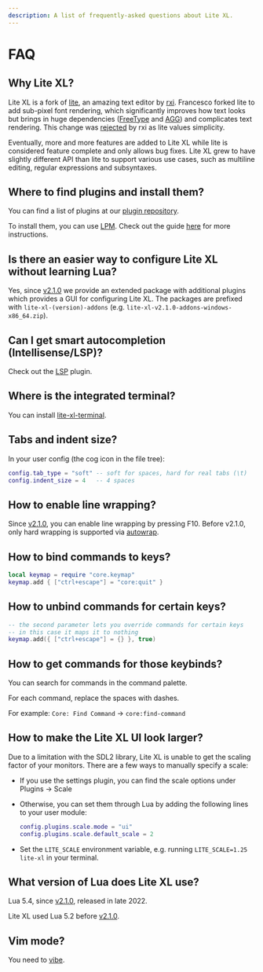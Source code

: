 ```yaml
---
description: A list of frequently-asked questions about Lite XL.
---
```


# FAQ

## Why Lite XL?

Lite XL is a fork of [lite], an amazing text editor by [rxi].
Francesco forked lite to add sub-pixel font rendering,
which significantly improves how text looks but brings in
huge dependencies ([FreeType] and [AGG]) and complicates text rendering.
This change was [rejected] by rxi as lite values simplicity.

Eventually, more and more features are added to Lite XL while
lite is considered feature complete and only allows bug fixes.
Lite XL grew to have slightly different API than lite to support
various use cases, such as multiline editing, regular expressions
and subsyntaxes.

## Where to find plugins and install them?

You can find a list of plugins at our [plugin repository].

To install them, you can use [LPM].
Check out the guide [here] for more instructions.

## Is there an easier way to configure Lite XL without learning Lua?

Yes, since [v2.1.0] we provide an extended package with
additional plugins which provides a GUI for configuring Lite XL.
The packages are prefixed with `lite-xl-(version)-addons`
(e.g. `lite-xl-v2.1.0-addons-windows-x86_64.zip`).

## Can I get smart autocompletion (Intellisense/LSP)?

Check out the [LSP] plugin.

## Where is the integrated terminal?

You can install [lite-xl-terminal].

## Tabs and indent size?

In your user config (the cog icon in the file tree):

```lua
config.tab_type = "soft" -- soft for spaces, hard for real tabs (\t)
config.indent_size = 4   -- 4 spaces
```

## How to enable line wrapping?

Since [v2.1.0], you can enable line wrapping by pressing F10.
Before v2.1.0, only hard wrapping is supported via [autowrap].

## How to bind commands to keys?

```lua
local keymap = require "core.keymap"
keymap.add { ["ctrl+escape"] = "core:quit" }
```

## How to unbind commands for certain keys?

```lua
-- the second parameter lets you override commands for certain keys
-- in this case it maps it to nothing
keymap.add({ ["ctrl+escape"] = {} }, true)
```

## How to get commands for those keybinds?

You can search for commands in the command palette.

For each command, replace the spaces with dashes.

For example: `Core: Find Command` → `core:find-command`

## How to make the Lite XL UI look larger?

Due to a limitation with the SDL2 library,
Lite XL is unable to get the scaling factor of your monitors.
There are a few ways to manually specify a scale:

- If you use the settings plugin, you can find the scale options under Plugins -> Scale
- Otherwise, you can set them through Lua by adding the following lines to your user module:

    ```lua title="USERDIR/init.lua"
    config.plugins.scale.mode = "ui"
    config.plugins.scale.default_scale = 2
    ```
    
- Set the `LITE_SCALE` environment variable, e.g. running `LITE_SCALE=1.25 lite-xl` in your terminal.


## What version of Lua does Lite XL use?

Lua 5.4, since [v2.1.0], released in late 2022.

Lite XL used Lua 5.2 before [v2.1.0].

## Vim mode?

You need to [vibe].


[lite]:              https://github.com/rxi/lite
[rxi]:               https://github.com/rxi/lite
[FreeType]:          https://freetype.org/
[AGG]:               https://agg.sourceforge.net/antigrain.com/index.html
[rejected]:          https://github.com/rxi/lite/issues/145#issuecomment-643636679
[plugin repository]: https://github.com/lite-xl/lite-xl-plugins
[LPM]:               https://github.com/lite-xl/lite-xl-plugin-manager
[here]:              ../user-guide/managing-plugins.md
[v2.1.0]:            https://github.com/lite-xl/lite-xl/releases/tag/v2.1.0
[LSP]:               https://github.com/lite-xl/lite-xl-lsp
[lite-xl-terminal]:  https://github.com/adamharrison/lite-xl-terminal
[autowrap]:          https://github.com/lite-xl/lite-xl-plugins/blob/master/plugins/autowrap.lua?raw=1
[Pragtical]:         https://pragtical.dev
[vibe]:              https://github.com/eugenpt/lite-xl-vibe
